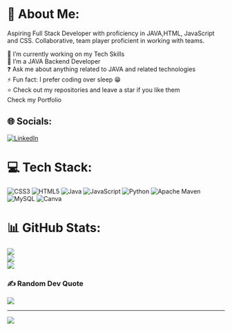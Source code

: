 # 💫 About Me:

Aspiring Full Stack Developer with proficiency in JAVA,HTML, JavaScript and CSS. Collaborative, team player proficient in working with teams.

🔭 I’m currently working on my Tech Skills<br>🌱 I’m a JAVA Backend Developer<br>❓ Ask me about anything related to JAVA and related technologies<br>⚡ Fun fact: I prefer coding over sleep 😁<br>⭐ Check out my repositories and leave a star if you like them<br>Check my Portfolio


## 🌐 Socials:
[![LinkedIn](https://img.shields.io/badge/LinkedIn-%230077B5.svg?logo=linkedin&logoColor=white)](https://www.linkedin.com/in/debasis-das-6a51b0256/) 

# 💻 Tech Stack:
![CSS3](https://img.shields.io/badge/css3-%231572B6.svg?style=for-the-badge&logo=css3&logoColor=white) ![HTML5](https://img.shields.io/badge/html5-%23E34F26.svg?style=for-the-badge&logo=html5&logoColor=white) ![Java](https://img.shields.io/badge/java-%23ED8B00.svg?style=for-the-badge&logo=java&logoColor=white) ![JavaScript](https://img.shields.io/badge/javascript-%23323330.svg?style=for-the-badge&logo=javascript&logoColor=%23F7DF1E) ![Python](https://img.shields.io/badge/python-3670A0?style=for-the-badge&logo=python&logoColor=ffdd54) ![Apache Maven](https://img.shields.io/badge/Apache%20Maven-C71A36?style=for-the-badge&logo=Apache%20Maven&logoColor=white) ![MySQL](https://img.shields.io/badge/mysql-%2300f.svg?style=for-the-badge&logo=mysql&logoColor=white) ![Canva](https://img.shields.io/badge/Canva-%2300C4CC.svg?style=for-the-badge&logo=Canva&logoColor=white)
# 📊 GitHub Stats:
![](https://github-readme-stats.vercel.app/api?username=debasis506&theme=dark&hide_border=false&include_all_commits=true&count_private=true)<br/>
![](https://github-readme-streak-stats.herokuapp.com/?user=debasis506&theme=dark&hide_border=false)<br/>
![](https://github-readme-stats.vercel.app/api/top-langs/?username=debasis506&theme=dark&hide_border=false&include_all_commits=true&count_private=true&layout=compact)

### ✍️ Random Dev Quote
![](https://quotes-github-readme.vercel.app/api?type=horizontal&theme=radical)


---
[![](https://visitcount.itsvg.in/api?id=debasis506&icon=0&color=0)](https://visitcount.itsvg.in)

<!-- Proudly created with GPRM ( https://gprm.itsvg.in ) -->
